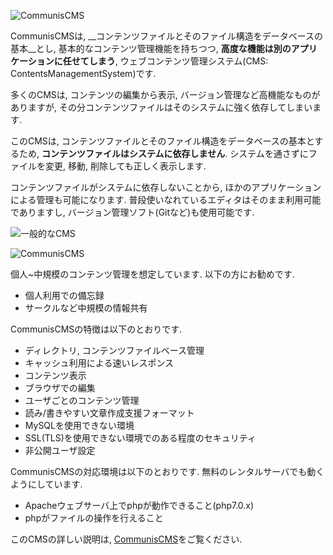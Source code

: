 ![CommunisCMS](http://contentsviewer.work/Home/Master/Contents/CommunisCMS/Images/Logo.png)

CommunisCMSは, __コンテンツファイルとそのファイル構造をデータベースの基本__とし,
基本的なコンテンツ管理機能を持ちつつ, __高度な機能は別のアプリケーションに任せてしまう__,
ウェブコンテンツ管理システム(CMS: ContentsManagementSystem)です.

多くのCMSは, コンテンツの編集から表示, バージョン管理など高機能なものがありますが,
その分コンテンツファイルはそのシステムに強く依存してしまいます.

このCMSは, コンテンツファイルとそのファイル構造をデータベースの基本とするため,
__コンテンツファイルはシステムに依存しません__.
システムを通さずにファイルを変更, 移動, 削除しても正しく表示します.

コンテンツファイルがシステムに依存しないことから, ほかのアプリケーションによる管理も可能になります.
普段使いなれているエディタはそのまま利用可能でありますし, 
バージョン管理ソフト(Gitなど)も使用可能です.

![一般的なCMS](http://contentsviewer.work/Home/Master/Contents/CommunisCMS/Images/GeneralCMS.png)

![CommunisCMS](http://contentsviewer.work/Home/Master/Contents/CommunisCMS/Images/ThisCMS.png)


個人~中規模のコンテンツ管理を想定しています.
以下の方にお勧めです.

* 個人利用での備忘録
* サークルなど中規模の情報共有

CommunisCMSの特徴は以下のとおりです.

* ディレクトリ, コンテンツファイルベース管理
* キャッシュ利用による速いレスポンス
* コンテンツ表示
* ブラウザでの編集
* ユーザごとのコンテンツ管理
* 読み/書きやすい文章作成支援フォーマット
* MySQLを使用できない環境
* SSL(TLS)を使用できない環境でのある程度のセキュリティ
* 非公開ユーザ設定


CommunisCMSの対応環境は以下のとおりです. 無料のレンタルサーバでも動くようにしています.

* Apacheウェブサーバ上でphpが動作できること(php7.0.x)
* phpがファイルの操作を行えること 

このCMSの詳しい説明は, [CommunisCMS](http://contentsviewer.work/?content=.%2FMaster%2FContents%2FCommunisCMS%2FCommunisCMS)をご覧ください.
